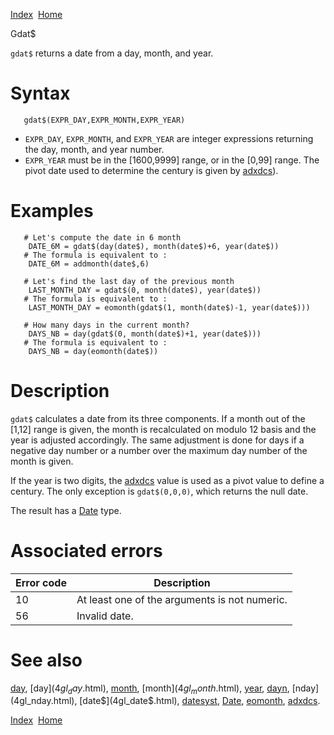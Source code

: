 [Index](index.html)  [Home](getting-started_home.html)

Gdat$

`gdat$` returns a date from a day, month, and year.

# Syntax

```
   gdat$(EXPR_DAY,EXPR_MONTH,EXPR_YEAR)
```

* `EXPR_DAY`, `EXPR_MONTH`, and `EXPR_YEAR` are integer expressions returning the day, month, and year number.
* `EXPR_YEAR` must be in the [1600,9999] range, or in the [0,99] range. The pivot date used to determine the century is given by [adxdcs](4gl_adxdcs.html)).

# Examples

```
   # Let's compute the date in 6 month
    DATE_6M = gdat$(day(date$), month(date$)+6, year(date$))
   # The formula is equivalent to :
    DATE_6M = addmonth(date$,6)

   # Let's find the last day of the previous month
    LAST_MONTH_DAY = gdat$(0, month(date$), year(date$))
   # The formula is equivalent to :
    LAST_MONTH_DAY = eomonth(gdat$(1, month(date$)-1, year(date$)))

   # How many days in the current month?
    DAYS_NB = day(gdat$(0, month(date$)+1, year(date$)))
   # The formula is equivalent to :
    DAYS_NB = day(eomonth(date$))
```

# Description

`gdat$` calculates a date from its three components. If a month out of the [1,12] range is given, the month is recalculated on modulo 12 basis and the year is adjusted accordingly. The same adjustment is done for days if a negative day number or a number over the maximum day number of the month is given.

If the year is two digits, the [adxdcs](4gl_adxdcs.html) value is used as a pivot value to define a century. The only exception is `gdat$(0,0,0)`, which returns the null date.

The result has a [Date](4gl_date.html) type.

# Associated errors

| Error code | Description |
| --- | --- |
| 10 | At least one of the arguments is not numeric. |
| 56 | Invalid date. |

# See also

[day](4gl_day.html), [day$](4gl_day$.html), [month](4gl_month.html), [month$](4gl_month$.html), [year](4gl_year.html), [dayn](4gl_day$.html), [nday](4gl_nday.html), [date$](4gl_date$.html), [datesyst](4gl_datesyst.html), [Date](4gl_date.html), [eomonth](4gl_eomonth.html), [adxdcs](4gl_adxdcs.html).

  

[Index](index.html)  [Home](getting-started_home.html)